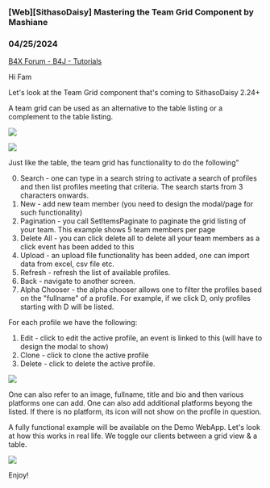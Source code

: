 ### [Web][SithasoDaisy] Mastering the Team Grid Component by Mashiane
### 04/25/2024
[B4X Forum - B4J - Tutorials](https://www.b4x.com/android/forum/threads/160714/)

Hi Fam  
  
Let's look at the Team Grid component that's coming to SithasoDaisy 2.24+  
  
A team grid can be used as an alternative to the table listing or a complement to the table listing.  
  
![](https://www.b4x.com/android/forum/attachments/153008)  
  
![](https://www.b4x.com/android/forum/attachments/153011)  
  
  
Just like the table, the team grid has functionality to do the following"  
  
0. Search - one can type in a search string to activate a search of profiles and then list profiles meeting that criteria. The search starts from 3 characters onwards.  
1. New - add new team member (you need to design the modal/page for such functionality)  
2. Pagination - you call SetItemsPaginate to paginate the grid listing of your team. This example shows 5 team members per page  
3. Delete All - you can click delete all to delete all your team members as a click event has been added to this  
4. Upload - an upload file functionality has been added, one can import data from excel, csv file etc.  
5. Refresh - refresh the list of available profiles.  
6. Back - navigate to another screen.  
7. Alpha Chooser - the alpha chooser allows one to filter the profiles based on the "fullname" of a profile. For example, if we click D, only profiles starting with D will be listed.  
  
For each profile we have the following:  
  
1. Edit - click to edit the active profile, an event is linked to this (will have to design the modal to show)  
2. Clone - click to clone the active profile  
3. Delete - click to delete the active profile.  
  
![](https://www.b4x.com/android/forum/attachments/153010)  
  
One can also refer to an image, fullname, title and bio and then various platforms one can add. One can also add additional platforms beyong the listed. If there is no platform, its icon will not show on the profile in question.  
  
A fully functional example will be available on the Demo WebApp. Let's look at how this works in real life. We toggle our clients between a grid view & a table.  
  
![](https://www.b4x.com/android/forum/attachments/153106)  
  
Enjoy!
